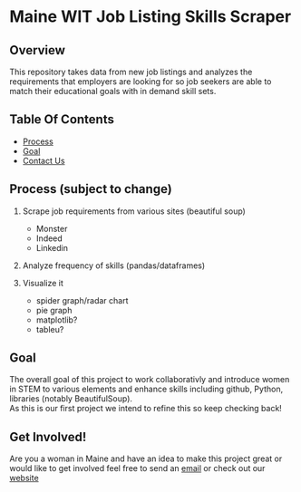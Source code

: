 # Maine WIT Job Listing Skills Scraper
## Overview 
This repository takes data from new job listings and analyzes the requirements that employers are looking for so job seekers are able to match their educational goals with in demand skill sets.  

## Table Of Contents
* [Process](#process-subject-to-change)
* [Goal](#goal)
* [Contact Us](#get-involved)

## Process (subject to change)

1. Scrape job requirements from various sites (beautiful soup)
   * Monster
   * Indeed
   * Linkedin

2. Analyze frequency of skills (pandas/dataframes)
   
3. Visualize it
    * spider graph/radar chart
    * pie graph
    * matplotlib?
    * tableu? 




## Goal
The overall goal of this project to work collaborativly and introduce women in STEM to various elements and enhance skills including github, Python, libraries (notably BeautifulSoup).  
As this is our first project we intend to refine this so keep checking back! 

## Get Involved! 
Are you a woman in Maine and have an idea to make this project great or would like to get involved feel free to send an [email](info@mainewit.org) or check out our [website](https://www.mainewit.org/)